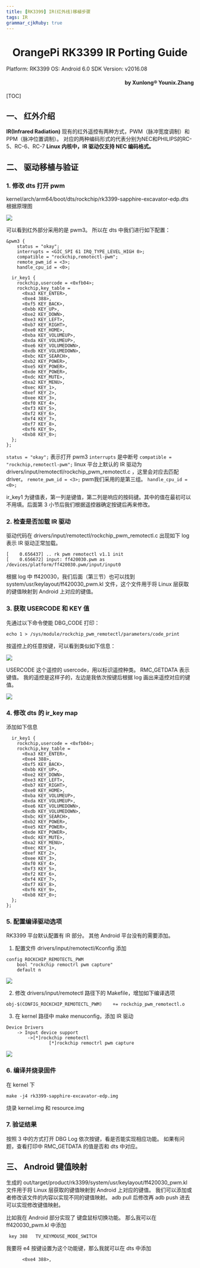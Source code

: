 ```yaml
---
title: [RK3399] IR(红外线)移植步骤
tags: IR
grammar_cjkRuby: true
---
```

<h1 style="text-align:center">OrangePi RK3399 IR Porting Guide </h1>

Platform: RK3399 
OS: Android 6.0 
SDK Version: v2016.08

<h4 style="text-align:right">by Xunlong® Younix.Zhang</h1>

[TOC]

## 一、 红外介绍
**IR(Infrared Radiation)**
现有的红外遥控有两种方式，PWM（脉冲宽度调制）和PPM（脉冲位置调制）。
对应的两种编码形式的代表分别为NEC和PHILIPS的RC-5、RC-6、RC-7
**Linux 内核中，IR 驱动仅支持 NEC 编码格式。**

## 二、 驱动移植与验证
### 1. 修改 dts 打开 pwm
kernel/arch/arm64/boot/dts/rockchip/rk3399-sapphire-excavator-edp.dts
根据原理图 

![](http://ww1.sinaimg.cn/large/ba061518gy1febxt5701kj20ie00sjre.jpg)

可以看到红外部分采用的是 pwm3。
所以在 dts 中我们进行如下配置：
```dts
&pwm3 {
	status = "okay";
	interrupts = <GIC_SPI 61 IRQ_TYPE_LEVEL_HIGH 0>;
	compatible = "rockchip,remotectl-pwm";
	remote_pwm_id = <3>;
	handle_cpu_id = <0>;
  
  ir_key1 {
    rockchip,usercode = <0xfb04>;
    rockchip,key_table =
      <0xa3	KEY_ENTER>,
	  <0xe4 388>,
      <0xf5	KEY_BACK>,
      <0xbb	KEY_UP>,
      <0xe2	KEY_DOWN>,
      <0xe3	KEY_LEFT>,
      <0xb7	KEY_RIGHT>,
      <0xe0	KEY_HOME>,
      <0xba	KEY_VOLUMEUP>,
      <0xda	KEY_VOLUMEUP>,
      <0xe6	KEY_VOLUMEDOWN>,
      <0xdb	KEY_VOLUMEDOWN>,
      <0xbc	KEY_SEARCH>, 
      <0xb2	KEY_POWER>,
      <0xe5 KEY_POWER>,
      <0xde KEY_POWER>,
      <0xdc	KEY_MUTE>,
      <0xa2	KEY_MENU>,
      <0xec	KEY_1>,
      <0xef	KEY_2>,
      <0xee	KEY_3>,
      <0xf0	KEY_4>,
      <0xf3	KEY_5>,
      <0xf2	KEY_6>,
      <0xf4	KEY_7>,
      <0xf7	KEY_8>,
      <0xf6	KEY_9>,
      <0xb8	KEY_0>;
  };
};
```
`status = "okay";` 表示打开 pwm3
`interrupts` 是中断号
`compatible = "rockchip,remotectl-pwm";` linux 平台上默认的 IR 驱动为 drivers/input/remotectl/rockchip_pwm_remotectl.c ，这里会对应去匹配 driver。
`remote_pwm_id = <3>;` pwm我们采用的是第三组。
`handle_cpu_id = <0>;`

ir_key1 为键值表，第一列是键值，第二列是响应的按码键。其中的值在最初可以不用填。后面第 3 小节后我们根据遥控器确定按键后再来修改。

### 2. 检查是否加载 IR 驱动
驱动代码在 drivers/input/remotectl/rockchip_pwm_remotectl.c 
出现如下 log 表示 IR 驱动正常加载。
```
[    0.656437] .. rk pwm remotectl v1.1 init
[    0.656672] input: ff420030.pwm as /devices/platform/ff420030.pwm/input/input0
```
根据 log 中 ff420030，我们后面（第三节）也可以找到 system/usr/keylayout/ff420030_pwm.kl 文件，这个文件用于将 Linux 层获取的键值映射到 Android 上对应的键值。

### 3. 获取 USERCODE 和 KEY 值
先通过以下命令使能 DBG_CODE 打印：
```
echo 1 > /sys/module/rockchip_pwm_remotectl/parameters/code_print
```
按遥控上的任意按键，可以看到类似如下信息：

![](http://ww1.sinaimg.cn/large/ba061518gy1febwrfy63bj208v04baap.jpg)

USERCODE 这个遥控的 usercode，用以标识遥控种类。
RMC_GETDATA 表示键值。
我的遥控是这样子的，左边是我依次按键后根据 log 画出来遥控对应的键值。

![](http://ww1.sinaimg.cn/large/ba061518gy1febww3azalj20qo0zkdhq.jpg)

### 4. 修改 dts 的 ir_key map
添加如下信息
```
  ir_key1 {
    rockchip,usercode = <0xfb04>;
    rockchip,key_table =
      <0xa3	KEY_ENTER>,
	  <0xe4 388>,
      <0xf5	KEY_BACK>,
      <0xbb	KEY_UP>,
      <0xe2	KEY_DOWN>,
      <0xe3	KEY_LEFT>,
      <0xb7	KEY_RIGHT>,
      <0xe0	KEY_HOME>,
      <0xba	KEY_VOLUMEUP>,
      <0xda	KEY_VOLUMEUP>,
      <0xe6	KEY_VOLUMEDOWN>,
      <0xdb	KEY_VOLUMEDOWN>,
      <0xbc	KEY_SEARCH>, 
      <0xb2	KEY_POWER>,
      <0xe5 KEY_POWER>,
      <0xde KEY_POWER>,
      <0xdc	KEY_MUTE>,
      <0xa2	KEY_MENU>,
      <0xec	KEY_1>,
      <0xef	KEY_2>,
      <0xee	KEY_3>,
      <0xf0	KEY_4>,
      <0xf3	KEY_5>,
      <0xf2	KEY_6>,
      <0xf4	KEY_7>,
      <0xf7	KEY_8>,
      <0xf6	KEY_9>,
      <0xb8	KEY_0>;
  };
};
```
### 5. 配置编译驱动选项
RK3399 平台默认配置有 IR 部分。
其他 Android 平台没有的需要添加。
1. 配置文件 drivers/input/remotectl/Kconfig 添加

```
config ROCKCHIP_REMOTECTL_PWM
	bool "rockchip remoctrl pwm capture"
	default n
```

![](http://ww1.sinaimg.cn/large/ba061518gy1febx3iryoqj20d503t0sx.jpg)

2. 修改 drivers/input/remotectl 路径下的 Makefile，增加如下编译选项
```
obj-$(CONFIG_ROCKCHIP_REMOTECTL_PWM)	+= rockchip_pwm_remotectl.o
```

3.  在 kernel 路径中 make menuconfig，添加 IR 驱动
```menuconfig
Device Drivers
    -> Input device support
        ->[*]rockchip remotectl
		        [*]rockchip remoctrl pwm capture
```

![](http://ww1.sinaimg.cn/large/ba061518gy1febx88xrflj20k60akdh3.jpg)

### 6. 编译并烧录固件
在 kernel 下
```
make -j4 rk3399-sapphire-excavator-edp.img
```
烧录 kernel.img 和 resource.img

### 7. 验证结果
按照 3 中的方式打开 DBG Log
依次按键，看是否能实现相应功能。
如果有问题，查看打印中 RMC_GETDATA   的值是否和 dts 中对应。

## 三、 Android 键值映射
生成的 out/target/product/rk3399/system/usr/keylayout/ff420030_pwm.kl 文件用于将 Linux 层获取的键值映射到 Android 上对应的键值。
我们可以添加或者修改该文件的内容以实现不同的键值映射。
adb pull 后修改再 adb push 进去可以实现修改键值映射。

比如我在 Android 部分实现了 键盘鼠标切换功能。
那么我可以在 ff420030_pwm.kl 中添加
```
 key 388   TV_KEYMOUSE_MODE_SWITCH
```
我要将 e4 按键设置为这个功能键，那么我就可以在 dts 中添加
```
	  <0xe4 388>,
```

